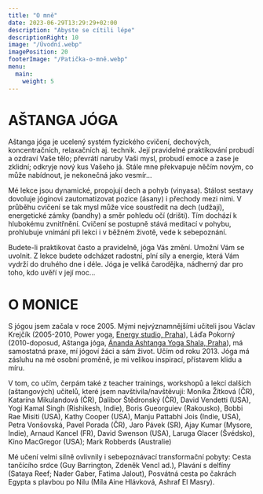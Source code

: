 ```yaml
---
title: "O mně"
date: 2023-06-29T13:29:29+02:00
description: "Abyste se cítili lépe"
descriptionRight: 10
image: "/Úvodní.webp"
imagePosition: 20
footerImage: "/Patička-o-mně.webp"
menu:
  main:
    weight: 5
---
```


# AŠTANGA JÓGA

Aštanga jóga je ucelený systém fyzického cvičení, dechových, koncentračních, relaxačních aj. technik. Její pravidelné praktikování probudí a ozdraví Vaše tělo; převrátí naruby Vaši mysl, probudí emoce a zase je zklidní; odkryje nový kus Vašeho já. Stále mne překvapuje něčím novým, co může nabídnout, je nekonečná jako vesmír...

Mé lekce jsou dynamické, propojují dech a pohyb (vinyasa). Stálost sestavy dovoluje jóginovi zautomatizovat pozice (ásany) i přechody mezi nimi. V průběhu cvičení se tak mysl může více soustředit na dech (udžají), energetické zámky (bandhy) a směr pohledu očí (drišti). Tím dochází k hlubokému zvnitřnění. Cvičení se postupně stává meditací v pohybu, prohlubuje vnímání při lekci i v běžném životě, vede k sebepoznání.

Budete-li praktikovat často a pravidelně, jóga Vás změní. Umožní Vám se uvolnit. Z lekce budete odcházet radostní, plní síly a energie, která Vám vydrží do druhého dne i déle. Jóga je veliká čarodějka, nádherný dar pro toho, kdo uvěří v její moc...

# O MONICE

S jógou jsem začala v roce 2005. Mými nejvýznamnějšími učiteli jsou Václav Krejčík (2005-2010, Power yoga, [Energy studio, Praha](http://www.energystudio.cz/)), Láďa Pokorný (2010-doposud, Aštanga jóga, [Ánanda Ashtanga Yoga Shala, Praha](http://www.anandashala.cz/)), má samostatná praxe, mí jógoví žáci a sám život. Učím od roku 2013. Jóga má zásluhu na mé osobní proměně, je mi velikou inspirací, přístavem klidu a míru.

V tom, co učím, čerpám také z teacher trainings, workshopů a lekcí dalších (aštangových) učitelů, které jsem navštívila/navštěvuji: Monika Žítková (ČR), Katarína Mikulandová (ČR), Dalibor Štědronský (ČR), David Vendetti (USA), Yogi Kamal Singh (Rishikesh, Indie), Boris Gueorguiev (Rakousko), Bobbi Rae Misiti (USA), Kathy Cooper (USA), Manju Pattabhi Jois (Indie, USA), Petra Vonšovská, Pavel Porada (ČR), Jaro Pávek (SR), Ajay Kumar (Mysore, Indie), Arnaud Kancel (FR), David Swenson (USA), Laruga Glacer (Švédsko), Kino MacGregor (USA); Mark Robberds (Australie)

Mé učení velmi silně ovlivnily i sebepoznávací transformační pobyty: Cesta tančícího srdce (Guy Barrington, Zdeněk Vencl ad.), Plavání s delfíny (Sataya Reef; Nader Gaber, Fatima Jalout), Posvátná cesta po čakrách Egypta s plavbou po Nilu (Míla Aine Hlávková, Ashraf El Masry).
